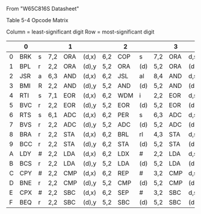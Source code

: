 From "W65C816S Datasheet"

Table 5-4 Opcode Matrix

Column = least-significant digit
Row = most-significant digit

|   | 0   |   |     | 1   |       |     | 2   |     |     | 3   |         |     | 4   |     |     | 5   |     |     | 6   |     |     | 7   |       |     | 8   |   |     | 9   |     |     | A   |   |     | B   |   |     | C   |       |     | D   |     |     | E   |     |     | F   |      |     |
| - | --- | - | --- | --- | ----- | --- | --- | --- | --- | --- | ------- | --- | --- | --- | --- | --- | --- | --- | --- | --- | --- | --- | ----- | --- | --- | - | --- | --- | --- | --- | --- | - | --- | --- | - | --- | --- | ----- | --- | --- | --- | --- | --- | --- | --- | --- | ---- | --- |
| 0 | BRK | s | 7,2 | ORA | (d,x) | 6,2 | COP | s   | 7,2 | ORA | d,s     | 4,2 | TSB | d   | 5,2 | ORA | d   | 3,2 | ASL | d   | 5,2 | ORA | [d]   | 6,2 | PHP | s | 3,1 | ORA | #   | 2,2 | ASL | A | 2,1 | PHD | s | 4,1 | TSB | a     | 6,3 | ORA | a   | 4,3 | ASL | a   | 6,3 | ORA | al   | 5,4 |
| 1 | BPL | r | 2,2 | ORA | (d),y | 5,2 | ORA | (d) | 5,2 | ORA | (d,s),y | 7,2 | TRB | d   | 5,2 | ORA | d,x | 4,2 | ASL | d,x | 6,2 | ORA | [d],y | 6,2 | CLC | i | 2,1 | ORA | a,y | 4,3 | INC | A | 2,1 | TCS | i | 2,1 | TRB | a     | 6,3 | ORA | a,x | 4,3 | ASL | a,x | 7,3 | ORA | al,x | 5,4 |
| 2 | JSR | a | 6,3 | AND | (d,x) | 6,2 | JSL |  al | 8,4 | AND | d,s     | 4,2 | BIT | d   | 3,2 | AND | d   | 3,2 | ROL | d   | 5,2 | AND | [d]   | 6,2 | PLP | s | 4,1 | AND | #   | 2,2 | ROL | A | 2,1 | PLD | s | 5,1 | BIT | a     | 4,3 | AND | a   | 4,3 | ROL | a   | 6,3 | AND | al   | 5,4 |
| 3 | BMI | R | 2,2 | AND | (d),y | 5,2 | AND | (d) | 5,2 | AND | (d,s),y | 7,2 | BIT | d,x | 4,2 | AND | d,x | 4,2 | ROL | d,x | 6,2 | AND | [d],y | 6,2 | SEC | i | 2,1 | AND | a,y | 4,3 | DEC | A | 2,1 | TSC | i | 2,1 | BIT | a,x   | 4,3 | AND | a,x | 4,3 | ROL | a,x | 7,3 | AND | al,x | 5,4 |
| 4 | RTI | s | 7,1 | EOR | (d,x) | 6,2 | WDM | i   | 2,2 | EOR | d,s     | 4,2 | MVP | xyc | 7,3 | EOR | d   | 3,2 | LSR | d   | 5,2 | EOR | [d]   | 6,2 | PHA | s | 3,1 | EOR | #   | 2,2 | LSR | A | 2,1 | PHK | s | 3,1 | JMP | a     | 3,3 | EOR | a   | 4,3 | LSR | a   | 6,3 | EOR | Al   | 5,4 |
| 5 | BVC | r | 2,2 | EOR | (d),y | 5,2 | EOR | (d) | 5,2 | EOR | (d,s),y | 7,2 | MVN | xyc | 7,3 | EOR | d,x | 4,2 | LSR | d,x | 6,2 | EOR | [d],y | 6,2 | CLI | i | 2,1 | EOR | a,y | 4,3 | PHY | s | 3,1 | TCD | i | 2,1 | JMP | al    | 4,4 | EOR | a,x | 4,3 | LSR | a,x | 7,3 | EOR | al,x | 5,4 |
| 6 | RTS | s | 6,1 | ADC | (d,x) | 6,2 | PER | s   | 6,3 | ADC | d,s     | 4,2 | STZ | d   | 3,2 | ADC | d   | 3,2 | ROR | d   | 5,2 | ADC | [d]   | 6,2 | PLA | s | 4,1 | ADC | #   | 2,2 | ROR | A | 2,1 | RTL | s | 6,1 | JMP | (a)   | 5,3 | ADC | a   | 4,3 | ROR | a   | 6,3 | ADC | al   | 5,4 |
| 7 | BVS | r | 2,2 | ADC | (d),y | 5,2 | ADC | (d) | 5,2 | ADC | (d,s),y | 7,2 | STZ | d,x | 4,2 | ADC | d,x | 4,2 | ROR | d,x | 6,2 | ADC | [d],y | 6,2 | SEI | i | 2,1 | ADC | a,y | 4,3 | PLY | s | 4,1 | TDC | i | 2,1 | JMP | (a,x) | 6,3 | ADC | a,x | 4,3 | ROR | a,x | 7,3 | ADC | al,x | 5,4 |
| 8 | BRA | r | 2,2 | STA | (d,x) | 6,2 | BRL | rl  | 4,3 | STA | d,s     | 4,2 | STY | d   | 3,2 | STA | d   | 3,2 | STX | d   | 3,2 | STA | [d]   | 2,2 | DEY | i | 2,1 | BIT | #   | 2,2 | TXA | i | 2,1 | PHB | s | 3,1 | STY | a     | 4,3 | STA | a   | 4,3 | STX | a   | 4,3 | STA | al   | 5,4 |
| 9 | BCC | r | 2,2 | STA | (d),y | 6,2 | STA | (d) | 5,2 | STA | (d,s),y | 7,2 | STY | d,x | 4,2 | STA | d,x | 4,2 | STX | d,y | 4,2 | STA | [d],y | 6,2 | TYA | i | 2,1 | STA | a,y | 5,3 | TXS | i | 2,1 | TXY | i | 2,1 | STZ | a     | 4,3 | STA | a,x | 5,3 | STZ | a,x | 5,3 | STA | al,x | 5,4 |
| A | LDY | # | 2,2 | LDA | (d,x) | 6,2 | LDX | #   | 2,2 | LDA | d,s     | 4,2 | LDY | d   | 3,2 | LDA | d   | 3,2 | LDX | d   | 3,2 | LDA | [d]   | 6,2 | TAY | i | 2,1 | LDA | #   | 2,2 | TAX | i | 2,1 | PLB | s | 4,1 | LDY | a     | 4,3 | LDA | a   | 4,3 | LDX | a   | 4,3 | LDA | al   | 5,4 |
| B | BCS | r | 2,2 | LDA | (d),y | 5,2 | LDA | (d) | 5,2 | LDA | (d,s),y | 7,2 | LDY | d,x | 4,2 | LDA | d,x | 4,2 | LDX | d,y | 4,2 | LDA | [d],y | 6,2 | CLV | i | 2,1 | LDA | a,y | 4,3 | TSX | i | 2,1 | TYX | i | 2,1 | LDY | a,x   | 4,3 | LDA | a,x | 4,3 | LDX | a,y | 4,3 | LDA | al,x | 5,4 |
| C | CPY | # | 2,2 | CMP | (d,x) | 6,2 | REP | #   | 3,2 | CMP | d,s     | 4,2 | CPY | d   | 3,2 | CMP | d   | 3,2 | DEC | d   | 5,2 | CMP | [d]   | 6,2 | INY | i | 2,1 | CMP | #   | 2,2 | DEX | i | 2,1 | WAI | I | 3,1 | CPY | a     | 4,3 | CMP | a   | 4,3 | DEC | a   | 6,3 | CMP | al   | 5,4 |
| D | BNE | r | 2,2 | CMP | (d),y | 5,2 | CMP | (d) | 5,2 | CMP | (d,s),y | 7,2 | PEI | s   | 6,2 | CMP | d,x | 4,2 | DEC | d,x | 6,2 | CMP | [d],y | 6,2 | CLD | i | 2,1 | CMP | a,y | 4,3 | PHX | s | 3,1 | STP | i | 3,1 | JML | (a)   | 6,3 | CMP | a,x | 4,3 | DEC | a,x | 7,3 | CMP | al,x | 5,4 |
| E | CPX | # | 2,2 | SBC | (d,x) | 6,2 | SEP | #   | 3,2 | SBC | d,s     | 4,2 | CPX | d   | 3,2 | SBC | d   | 3,2 | INC | d   | 5,2 | SBC | [d]   | 6,2 | INX | i | 2,1 | SBC | #   | 2,2 | NOP | i | 2,1 | XBA | i | 3,1 | CPX | a     | 4,3 | SBC | a   | 4,3 | INC | a   | 6,3 | SBC | al   | 5,4 |
| F | BEQ | r | 2,2 | SBC | (d),y | 5,2 | SBC | (d) | 5,2 | SBC | (d,s),y | 7,2 | PEA | s   | 5,3 | SBC | d,x | 4,2 | INC | d,x | 6,2 | SBC | [d],y | 6,2 | SED | i | 2,1 | SBC | a,y | 4,3 | PLX | s | 4,1 | XCE | i | 2,1 | JSR | (a,x) | 8,3 | SBC | a,x | 4,3 | INC | a,x | 7,3 | SBC | al,x | 5,4 |
